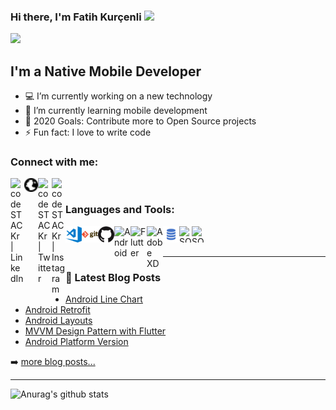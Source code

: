 ### Hi there, I'm Fatih Kurçenli <img src="https://user-images.githubusercontent.com/34714108/97168664-dcfdfc80-1799-11eb-86ba-e799274a0319.gif" width="30px">

<img width="720px" src="https://media.giphy.com/media/wEgs1cd7vDTt6/giphy.gif">

## I'm a Native Mobile Developer

- 💻 I’m currently working on a new technology
- 🌱 I’m currently learning mobile development 
- 🥅 2020 Goals: Contribute more to Open Source projects
- ⚡ Fun fact: I love to write code 



### Connect with me:

[<img align="left" alt="codeSTACKr | LinkedIn" width="22px" src="https://cdn.jsdelivr.net/npm/simple-icons@v3/icons/linkedin.svg" />][linkedin]
[<img align="left" alt="codeSTACKr.com" width="22px" src="https://raw.githubusercontent.com/iconic/open-iconic/master/svg/globe.svg" />][website]
[<img align="left" alt="codeSTACKr | Twitter" width="22px" src="https://cdn.jsdelivr.net/npm/simple-icons@v3/icons/twitter.svg" />][twitter]
[<img align="left" alt="codeSTACKr | Instagram" width="22px" src="https://cdn.jsdelivr.net/npm/simple-icons@v3/icons/instagram.svg" />][instagram]

<br />

### Languages and Tools:

[<img align="left" alt="Visual Studio Code" width="26px" src="https://raw.githubusercontent.com/github/explore/80688e429a7d4ef2fca1e82350fe8e3517d3494d/topics/visual-studio-code/visual-studio-code.png" />][vscode]
[<img align="left" alt="Git" width="26px" src="https://raw.githubusercontent.com/github/explore/80688e429a7d4ef2fca1e82350fe8e3517d3494d/topics/git/git.png" />][git]
[<img align="left" alt="GitHub" width="26px" src="https://raw.githubusercontent.com/github/explore/78df643247d429f6cc873026c0622819ad797942/topics/github/github.png" />][github]
[<img align="left" alt="Android" width="26px" src="https://user-images.githubusercontent.com/34714108/92323806-543dcc80-f044-11ea-84ae-fb6889e77655.png" />][android]
[<img align="left" alt="Flutter" width="26px" src="https://user-images.githubusercontent.com/34714108/92323808-54d66300-f044-11ea-8231-e341712773f5.png" />][flutter]
[<img align="left" alt="Adobe XD" width="26px" src="https://user-images.githubusercontent.com/34714108/92323838-80594d80-f044-11ea-8b11-11536eb28b6a.png" />][adobexd]
[<img align="left" alt="SQL" width="26px" src="https://raw.githubusercontent.com/github/explore/80688e429a7d4ef2fca1e82350fe8e3517d3494d/topics/sql/sql.png" />][sql]
[<img align="left" alt="SQL" width="20px" height="26px" src="https://user-images.githubusercontent.com/34714108/97003880-d62a7c00-1544-11eb-82e9-5e46b8c150fd.png" />][firebase]
[<img align="left" alt="SQL" width="20px" height="26px" src="https://user-images.githubusercontent.com/34714108/97146511-05c1ca00-1779-11eb-81c5-9b2f7773bb76.png" />][zeplin]
<br />
<br />

---

### 📕 Latest Blog Posts

<!-- BLOG-POST-LIST:START -->
- [Android Line Chart](https://fatihkurcenli.medium.com/android-line-chart-621f56410883?source=rss-350d6c9c2df8------2)
- [Android Retrofit](https://fatihkurcenli.medium.com/android-retrofit-99903d8ab8ca?source=rss-350d6c9c2df8------2)
- [Android Layouts](https://fatihkurcenli.medium.com/android-layouts-16615ad2bda3?source=rss-350d6c9c2df8------2)
- [MVVM Design Pattern with Flutter](https://fatihkurcenli.medium.com/mvvm-design-pattern-with-flutter-a6886dbd0c03?source=rss-350d6c9c2df8------2)
- [Android Platform Version](https://medium.com/hardwareandro/android-platform-version-6abae75b304a?source=rss-350d6c9c2df8------2)
<!-- BLOG-POST-LIST:END -->

➡️ [more blog posts...](https://medium.com/@fatihkurcenli)

---

![Anurag's github stats](https://github-readme-stats.vercel.app/api?username=fatihkurcenli&hide=contribs,prs)

[website]: https://fatihkurcenli.com
[twitter]: https://twitter.com/Kurcenlifatih
[instagram]: https://instagram.com/fatihkurcenli
[linkedin]: https://linkedin.com/in/fatihkurcenli
[ıntern]: https://www.vbt.com.tr/
[vscode]: https://code.visualstudio.com/
[git]: https://gist.github.com/fatihkurcenli
[github]: https://github.com/fatihkurcenli
[android]: https://developer.android.com/
[flutter]: https://flutter.dev/
[adobexd]: https://www.adobe.com/tr/products/xd.html
[sql]: https://www.mysql.com/
[firebase]: https://firebase.google.com/
[zeplin]: https://zeplin.io/
